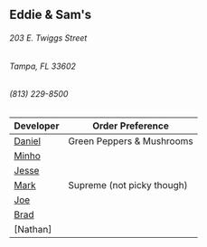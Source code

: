 ## Eddie & Sam's
###### 203 E. Twiggs Street
###### Tampa, FL 33602
###### (813) 229-8500

Developer     | Order Preference
--------------|---------------------
[Daniel](https://github.com/dtartaglia)           	| Green Peppers & Mushrooms
[Minho](https://github.com/minhochoi)               | 
[Jesse](https://github.com/jessecurry)              | 
[Mark](http://github.com/mark-smithtb)              | Supreme (not picky though)
[Joe](https://github.com/Montchat)                  |  
[Brad](https://github.com/bself)                    | 
[Nathan]                                            |
